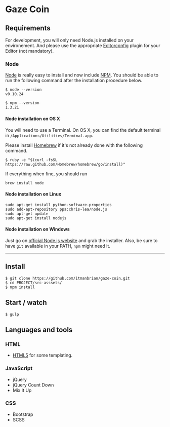 # Gaze Coin

## Requirements

For development, you will only need Node.js installed on your environement.
And please use the appropriate [Editorconfig](http://editorconfig.org/) plugin for your Editor (not mandatory).

### Node

[Node](http://nodejs.org/) is really easy to install and now include [NPM](https://npmjs.org/).
You should be able to run the following command after the installation procedure
below.

    $ node --version
    v0.10.24

    $ npm --version
    1.3.21

#### Node installation on OS X

You will need to use a Terminal. On OS X, you can find the default terminal in
`/Applications/Utilities/Terminal.app`.

Please install [Homebrew](http://brew.sh/) if it's not already done with the following command.

    $ ruby -e "$(curl -fsSL https://raw.github.com/Homebrew/homebrew/go/install)"

If everything when fine, you should run

    brew install node

#### Node installation on Linux

    sudo apt-get install python-software-properties
    sudo add-apt-repository ppa:chris-lea/node.js
    sudo apt-get update
    sudo apt-get install nodejs

#### Node installation on Windows

Just go on [official Node.js website](http://nodejs.org/) and grab the installer.
Also, be sure to have `git` available in your PATH, `npm` might need it.

---

## Install

    $ git clone https://github.com/itmanbrian/gaze-coin.git
    $ cd PROJECT/src-asssets/
    $ npm install


## Start / watch

    $ gulp


## Languages and tools

### HTML

- [HTML5](http://html5.com/) for some templating.

### JavaScript

- jQuery
- jQuery Count Down
- Mix It Up


### CSS
- Bootstrap
- SCSS

